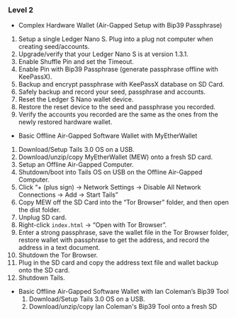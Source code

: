 ### Level 2

- Complex Hardware Wallet (Air-Gapped Setup with Bip39 Passphrase)
 1. Setup a single Ledger Nano S. Plug into a plug not computer when creating seed/accounts.
 2. Upgrade/verify that your Ledger Nano S is at version 1.3.1.
 3. Enable Shuffle Pin and set the Timeout.
 4. Enable Pin with Bip39 Passphrase (generate passphrase offline with KeePassX).
 5. Backup and encrypt passphrase with KeePassX database on SD Card.
 6. Safely backup and record your seed, passphrase and accounts.
 7. Reset the Ledger S Nano wallet device.
 8. Restore the reset device to the seed and passphrase you recorded.
 9. Verify the accounts you recorded are the same as the ones from the newly restored hardware wallet.
 
- Basic Offline Air-Gapped Software Wallet with MyEtherWallet
 1. Download/Setup Tails 3.0 OS on a USB.
 2. Download/unzip/copy MyEtherWallet (MEW) onto a fresh SD card.
 3. Setup an Offline Air-Gapped Computer.
 4. Shutdown/boot into Tails OS on USB on the Offline Air-Gapped Computer.
 5. Click “+ (plus sign) -> Network Settings -> Disable All Network Connections -> Add -> Start Tails”
 6. Copy MEW off the SD Card into the “Tor Browser” folder, and then open the dist folder.
 7. Unplug SD card.
 8. Right-click `index.html` -> “Open with Tor Browser”.
 9. Enter a strong passphrase, save the wallet file in the Tor Browser folder, restore wallet with passphrase to get the address, and record the address in a text document.
 10. Shutdown the Tor Browser.
 11. Plug in the SD card and copy the address text file and wallet backup onto the SD card.
 12. Shutdown Tails.
 
- Basic Offline Air-Gapped Software Wallet with Ian Coleman’s Bip39 Tool
  1. Download/Setup Tails 3.0 OS on a USB.
  2. Download/unzip/copy Ian Coleman's Bip39 Tool onto a fresh SD card.
 3. Setup an Offline Air-Gapped Computer.
 4. Shutdown/boot into Tails OS on USB on Air-Gapped Offline Computer.
 5. Click “+ (plus sign) -> Network Settings -> Disable All Network Connections -> Add -> Start Tails”.
 6. Copy the Bip39 Tool off SD Card into the “Tor Browser” folder, right-click the html file “Open With Tor Browser”.
 7. Unmount/Unplug the SD card.
 8. Select “Supply your own source of entropy”, and input very strong entropy.
 9. Generate your Bip39 passphrase with KeePassX.
 10. Safely record and backup your seed and passphrase.
<ul><li>I do not recommend recording on flash memory or SD, but if you do, make sure to encrypt this data before plugging in and saving on SD card.</li></ul>
 11. Copy first 5 addressed to a text document.
 12. Plug in SD card, copy the text document onto the SD card, and then unplug SD card.
 13. Shutdown and then reboot into Tails Offline.
 14. Plug in the SD card, copy Bip39 tool off SD card into Tor Browser folder, and then right-click html file “Open with Tor Browser”.
 15. Re-enter your recorded bip39 seed and passphrase, and then check the addresses generated are the ones you recorded.
